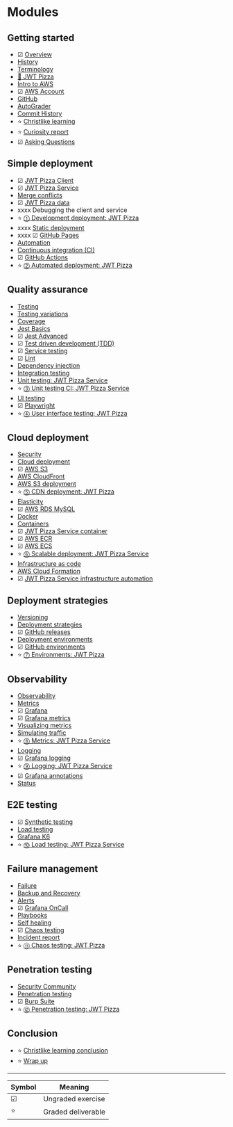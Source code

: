 # Modules

## Getting started

- ☑ [Overview](overview/overview.md)
- [History](history/history.md)
- [Terminology](terminology/terminology.md)
- [🍕 JWT Pizza](jwtPizza/jwtPizza.md)
- [Intro to AWS](aws/aws.md)
- ☑ [AWS Account](awsAccount/awsAccount.md)
- [GitHub](gitHub/gitHub.md)
- [AutoGrader](autoGrader/autoGrader.md)
- [Commit History](gitHub/commitHistory.md)
- ⭐ [Christlike learning](christlikeLearning/christlikeLearning.md)
- ⭐ [Curiosity report](curiosityReport/curiosityReport.md)
- ☑ [Asking Questions](askingQuestions/askingQuestions.md)

## Simple deployment

- ☑ [JWT Pizza Client](jwtPizzaClient/jwtPizzaClient.md)
- ☑ [JWT Pizza Service](jwtPizzaService/jwtPizzaService.md)
- [Merge conflicts](mergeConflicts/mergeConflicts.md)
- ☑ [JWT Pizza data](jwtPizzaData/jwtPizzaData.md)
- xxxx Debugging the client and service
- ⭐ [⓵ Development deployment: JWT Pizza](deliverable1ManualDeploy/deliverable1ManualDeploy.md)
- xxxx [Static deployment](staticDeployment/staticDeployment.md)
- xxxx ☑ [GitHub Pages](gitHubPages/gitHubPages.md)
- [Automation](automation/automation.md)
- [Continuous integration (CI)](continuousIntegration/continuousIntegration.md)
- ☑ [GitHub Actions](gitHubActions/gitHubActions.md)
- ⭐ [⓶ Automated deployment: JWT Pizza](deliverable2AutomatedDeploy/deliverable2AutomatedDeploy.md)

## Quality assurance

- [Testing](testing/testing.md)
- [Testing variations](testingCategories/testingCategories.md)
- [Coverage](coverage/coverage.md)
- [Jest Basics](jestBasics/jestBasics.md)
- ☑ [Jest Advanced](jestAdvanced/jestAdvanced.md)
- ☑ [Test driven development (TDD)](tdd/tdd.md)
- ☑ [Service testing](serviceTesting/serviceTesting.md)
- ☑ [Lint](lint/lint.md)
- [Dependency injection](dependencyInjection/dependencyInjection.md)
- [Integration testing](integrationTesting/integrationTesting.md)
- [Unit testing: JWT Pizza Service](unitTestingJwtPizzaService/unitTestingJwtPizzaService.md)
- ⭐ [⓷ Unit testing CI: JWT Pizza Service](deliverable3UnitTesting/deliverable3UnitTesting.md)
- [UI testing](uiTesting/uiTesting.md)
- ☑ [Playwright](playwright/playwright.md)
- ⭐ [⓸ User interface testing: JWT Pizza](deliverable4UiTesting/deliverable4UiTesting.md)

## Cloud deployment

- [Security](security/security.md)
- [Cloud deployment](cloudDeployment/cloudDeployment.md)
- ☑ [AWS S3](awsS3/awsS3.md)
- [AWS CloudFront](awsCloudFront/awsCloudFront.md)
- [AWS S3 deployment](awsS3Deployment/awsS3Deployment.md)
- ⭐ [⓹ CDN deployment: JWT Pizza](deliverable5CdnDeploy/deliverable5CdnDeploy.md)
- [Elasticity](elasticity/elasticity.md)
- ☑ [AWS RDS MySQL](awsRdsMysql/awsRdsMysql.md)
- [Docker](docker/docker.md)
- [Containers](containers/containers.md)
- ☑ [JWT Pizza Service container](jwtPizzaServiceContainer/jwtPizzaServiceContainer.md)
- ☑ [AWS ECR](awsEcr/awsEcr.md)
- ☑ [AWS ECS](awsEcs/awsEcs.md)
- ⭐ [⓺ Scalable deployment: JWT Pizza Service](deliverable6ScalableDeploy/deliverable6ScalableDeploy.md)
- [Infrastructure as code](infrastructureAsCode/infrastructureAsCode.md)
- [AWS Cloud Formation](awsCloudFormation/awsCloudFormation.md)
- ☑ [JWT Pizza Service infrastructure automation](jwtPizzaServiceInfrastructureAutomation/jwtPizzaServiceInfrastructureAutomation.md)

## Deployment strategies

- [Versioning](versioning/versioning.md)
- [Deployment strategies](deploymentStrategies/deploymentStrategies.md)
- ☑ [GitHub releases](gitHubReleases/gitHubReleases.md)
- [Deployment environments](deploymentEnvironments/deploymentEnvironments.md)
- ☑ [GitHub environments](gitHubEnvironments/gitHubEnvironments.md)
- ⭐ [⓻ Environments: JWT Pizza](deliverable7Environments/deliverable7Environments.md)

## Observability

- [Observability](observability/observability.md)
- [Metrics](metrics/metrics.md)
- ☑ [Grafana](grafana/grafana.md)
- ☑ [Grafana metrics](grafanaMetrics/grafanaMetrics.md)
- [Visualizing metrics](visualizingMetrics/visualizingMetrics.md)
- [Simulating traffic](simulatingTraffic/simulatingTraffic.md)
- ⭐ [⓼ Metrics: JWT Pizza Service](deliverable8Metrics/deliverable8Metrics.md)
- [Logging](logging/logging.md)
- ☑ [Grafana logging](grafanaLogging/grafanaLogging.md)
- ⭐ [⓽ Logging: JWT Pizza Service](deliverable9Logging/deliverable9Logging.md)
- ☑ [Grafana annotations](grafanaAnnotations/grafanaAnnotations.md)
- [Status](statusReporting/statusReporting.md)

## E2E testing

- ☑ [Synthetic testing](syntheticTesting/syntheticTesting.md)
- [Load testing](loadTesting/loadTesting.md)
- [Grafana K6](grafanaK6/grafanaK6.md)
- ⭐ [⓾ Load testing: JWT Pizza Service](deliverable10LoadTesting/deliverable10LoadTesting.md)

## Failure management

- [Failure](failure/failure.md)
- [Backup and Recovery](recovery/recovery.md)
- [Alerts](alerting/alerting.md)
- ☑ [Grafana OnCall](grafanaOnCall/grafanaOnCall.md)
- [Playbooks](playbooks/playbooks.md)
- [Self healing](selfHealing/selfHealing.md)
- ☑ [Chaos testing](chaosTesting/chaosTesting.md)
- [Incident report](incidentReport/incidentReport.md)
- ⭐ [⑪ Chaos testing: JWT Pizza](deliverable11ChaosTesting/deliverable11ChaosTesting.md)

## Penetration testing

- [Security Community](securityCommunity/securityCommunity.md)
- [Penetration testing](penetrationTesting/penetrationTesting.md)
- ☑ [Burp Suite](burpSuite/burpSuite.md)
- ⭐ [⑫ Penetration testing: JWT Pizza](deliverable12PenetrationTesting/deliverable12PenetrationTesting.md)

## Conclusion

- ⭐ [Christlike learning conclusion](christlikeLearningConclusion/christlikeLearningConclusion.md)
- ⭐ [Wrap up](wrapUp/wrapUp.md)

---

| Symbol | Meaning            |
| ------ | ------------------ |
| ☑      | Ungraded exercise  |
| ⭐     | Graded deliverable |
